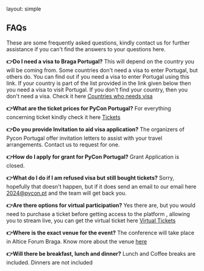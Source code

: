 layout: simple

## FAQs
These are some frequently asked questions, kindly contact us for further assistance if you can't find the answers to your questions here.

**👉Do I need a visa to Braga Portugal?**
This will depend on the country you will be coming from. Some countries don't need a visa to enter Portugal, but others do. You can find out if you need a visa to enter Portugal using this link. If your country is part of the list provided in the link given below then you need a visa to visit Portugal. If you don't find your country, then you don't need a visa. Check it here [Countries who needs visa ](https://vistos.mne.gov.pt/en/short-stay-visas-schengen/general-information/who-needs-a-visa/)

**👉What are the ticket prices for PyCon Portugal?**
For everything concerning ticket kindly check it here [Tickets](https://pretix.evolutio.pt/evolutio/pyconpt2024/)

**👉Do you provide Invitation to aid visa application?**
The organizers of Pycon Portugal offer invitation letters to assist with your travel arrangements. Contact us to request for one.

**👉How do I apply for grant for PyCon Portugal?**
Grant Application is closed.

**👉What do I do if I am refused visa but still bought tickets?**
Sorry, hopefully that doesn't happen, but if it does send an email to our email here [2024@pycon.pt](mailto:2024@pycon.pt)
and the team will get back you.

**👉Are there options for virtual participation?**
Yes there are, but you would need to purchase a ticket before getting access to the platform , allowing you to stream live, you can
get the virtual ticket here [Virtual Tickets](https://pretix.evolutio.pt/evolutio/djceu2024/)

**👉Where is the exact venue for the event?**
The conference will take place in Altice Forum Braga. Know more about the venue [here](https://2024.pycon.pt/information/venue/)

**👉Will there be breakfast, lunch and dinner?**
Lunch and Coffee breaks are included. Dinners are not included

<!-- **👉Would all session be recorded, also the once under the workshop?** -->

<!-- **Can the organizers assist with visa applications for international attendees?**

**What are the accommodation and travel options near the conference venue?**

**Are there any specific COVID-19 guidelines for attendees?**

**Will there be networking opportunities and social events at the conference?** -->
